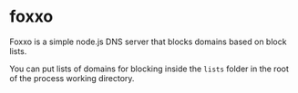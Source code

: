 # foxxo
Foxxo is a simple node.js DNS server that blocks domains based on block lists.

You can put lists of domains for blocking inside the `lists` folder in the root of the process working directory.

